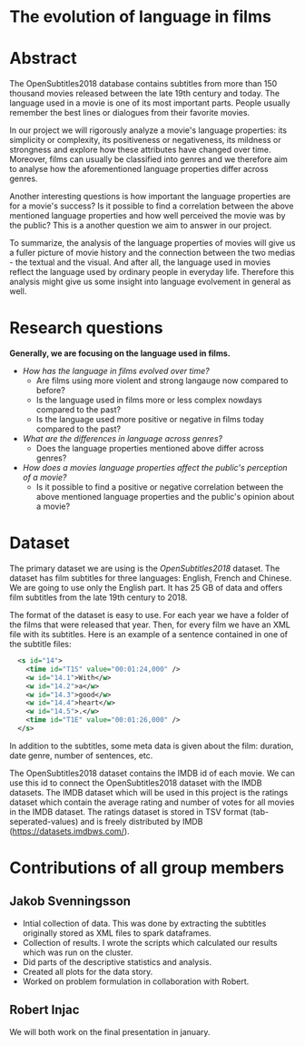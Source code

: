 # The evolution of language in films

# Abstract
The OpenSubtitles2018 database contains subtitles from more than 150 thousand movies released between the late 19th century and today. The language used in a movie is one of its most important parts. People usually remember the best lines or dialogues from their favorite movies. 

In our project we will rigorously analyze a movie's language properties: its simplicity or complexity, its positiveness or negativeness, its mildness or strongness and explore how these attributes have changed over time. Moreover, films can usually be classified into genres and we therefore aim to analyse how the aforementioned language properties differ across genres.

Another interesting questions is how important the language properties are for a movie's success? Is it possible to find a correlation between the above mentioned language properties and how well perceived the movie was by the public? This is a another question we aim to answer in our project.

To summarize, the analysis of the language properties of movies will give us a fuller picture of movie history and the connection between the two medias - the textual and the visual. And after all, the language used in movies reflect the language used by ordinary people in everyday life. Therefore this analysis might give us some insight into language evolvement in general as well.



# Research questions
__Generally, we are focusing on the language used in films.__

* _How has the language in films evolved over time?_ 
  * Are films using more violent and strong langauge now compared to before?
  * Is the language used in films more or less complex nowdays compared to the past?
  * Is the language used more positive or negative in films today compared to the past? 
* _What are the differences in language across genres?_
  * Does the language properties mentioned above differ across genres? 
* _How does a movies language properties affect the public's perception of a movie?_
   * Is it possible to find a positive or negative correlation between the above mentioned language properties and the public's opinion about a movie?



# Dataset
The primary dataset we are using is the _OpenSubtitles2018_ dataset. The dataset has film subtitles for three languages: English, French and Chinese. We are going to use only the English part. It has 25 GB of data and offers film subtitles from the late 19th century to 2018. 

The format of the dataset is easy to use. For each year we have a folder of the films that were released that year. Then, for every film we have an XML file with its subtitles. Here is an example of 
a sentence contained in one of the subtitle files:

```xml
  <s id="14">
    <time id="T1S" value="00:01:24,000" />
    <w id="14.1">With</w>
    <w id="14.2">a</w>
    <w id="14.3">good</w>
    <w id="14.4">heart</w>
    <w id="14.5">.</w>
    <time id="T1E" value="00:01:26,000" />
  </s>
```
In addition to the subtitles, some meta data is given about the film: duration, date genre, number of sentences, etc.

The OpenSubtitles2018 dataset contains the IMDB id of each movie. We can use this id to connect the OpenSubtitles2018 dataset with the IMDB datasets. The IMDB dataset which will be used in this project is the ratings dataset which contain the average rating and number of votes for all movies in the IMDB dataset. The ratings dataset is stored in TSV format (tab-seperated-values) and is freely distributed by IMDB (https://datasets.imdbws.com/).


# Contributions of all group members

## Jakob Svenningsson

* Intial collection of data. This was done by extracting the subtitles originally stored as XML files to spark dataframes.
* Collection of results. I wrote the scripts which calculated our results which was run on the cluster.
* Did parts of the descriptive statistics and analysis. 
* Created all plots for the data story.
* Worked on problem formulation in collaboration with Robert.
## Robert Injac



We will both work on the final presentation in january.
